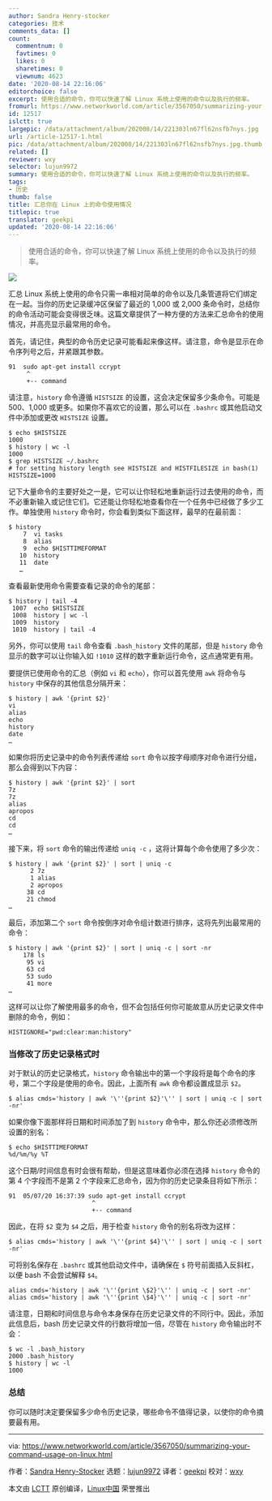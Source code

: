 ```yaml
---
author: Sandra Henry-stocker
categories: 技术
comments_data: []
count:
  commentnum: 0
  favtimes: 0
  likes: 0
  sharetimes: 0
  viewnum: 4623
date: '2020-08-14 22:16:06'
editorchoice: false
excerpt: 使用合适的命令，你可以快速了解 Linux 系统上使用的命令以及执行的频率。
fromurl: https://www.networkworld.com/article/3567050/summarizing-your-command-usage-on-linux.html
id: 12517
islctt: true
largepic: /data/attachment/album/202008/14/221303ln67fl62nsfb7nys.jpg
url: /article-12517-1.html
pic: /data/attachment/album/202008/14/221303ln67fl62nsfb7nys.jpg.thumb.jpg
related: []
reviewer: wxy
selector: lujun9972
summary: 使用合适的命令，你可以快速了解 Linux 系统上使用的命令以及执行的频率。
tags:
- 历史
thumb: false
title: 汇总你在 Linux 上的命令使用情况
titlepic: true
translator: geekpi
updated: '2020-08-14 22:16:06'
---
```



> 
> 使用合适的命令，你可以快速了解 Linux 系统上使用的命令以及执行的频率。
> 
> 
> 


![](/data/attachment/album/202008/14/221303ln67fl62nsfb7nys.jpg)


汇总 Linux 系统上使用的命令只需一串相对简单的命令以及几条管道将它们绑定在一起。当你的历史记录缓冲区保留了最近的 1,000 或 2,000 条命令时，总结你的命令活动可能会变得很乏味。这篇文章提供了一种方便的方法来汇总命令的使用情况，并高亮显示最常用的命令。


首先，请记住，典型的命令历史记录可能看起来像这样。请注意，命令是显示在命令序列号之后，并紧跟其参数。



```
91  sudo apt-get install ccrypt
     ^
     +-- command

```

请注意，`history` 命令遵循 `HISTSIZE` 的设置，这会决定保留多少条命令。可能是 500、1,000 或更多。如果你不喜欢它的设置，那么可以在 `.bashrc` 或其他启动文件中添加或更改 `HISTSIZE` 设置。



```
$ echo $HISTSIZE
1000
$ history | wc -l
1000
$ grep HISTSIZE ~/.bashrc
# for setting history length see HISTSIZE and HISTFILESIZE in bash(1)
HISTSIZE=1000

```

记下大量命令的主要好处之一是，它可以让你轻松地重新运行过去使用的命令，而不必重新输入或记住它们。它还能让你轻松地查看你在一个任务中已经做了多少工作。单独使用 `history` 命令时，你会看到类似下面这样，最早的在最前面：



```
$ history
    7  vi tasks
    8  alias
    9  echo $HISTTIMEFORMAT
   10  history
   11  date
   …

```

查看最新使用命令需要查看记录的命令的尾部：



```
$ history | tail -4
 1007  echo $HISTSIZE
 1008  history | wc -l
 1009  history
 1010  history | tail -4

```

另外，你可以使用 `tail` 命令查看 `.bash_history` 文件的尾部，但是 `history` 命令显示的数字可以让你输入如 `!1010` 这样的数字重新运行命令，这点通常更有用。


要提供已使用命令的汇总（例如 `vi` 和 `echo`），你可以首先使用 `awk` 将命令与 `history` 中保存的其他信息分隔开来：



```
$ history | awk '{print $2}'
vi
alias
echo
history
date
…

```

如果你将历史记录中的命令列表传递给 `sort` 命令以按字母顺序对命令进行分组，那么会得到以下内容：



```
$ history | awk '{print $2}' | sort
7z
7z
alias
apropos
cd
cd
…

```

接下来，将 `sort` 命令的输出传递给 `uniq -c` ，这将计算每个命令使用了多少次：



```
$ history | awk '{print $2}' | sort | uniq -c
      2 7z
      1 alias
      2 apropos
     38 cd
     21 chmod
…

```

最后，添加第二个 `sort` 命令按倒序对命令组计数进行排序，这将先列出最常用的命令：



```
$ history | awk '{print $2}' | sort | uniq -c | sort -nr
    178 ls
     95 vi
     63 cd
     53 sudo
     41 more
…

```

这样可以让你了解使用最多的命令，但不会包括任何你可能故意从历史记录文件中删除的命令，例如：



```
HISTIGNORE="pwd:clear:man:history"

```

### 当修改了历史记录格式时


对于默认的历史记录格式，`history` 命令输出中的第一个字段将是每个命令的序号，第二个字段是使用的命令。因此，上面所有 `awk` 命令都设置成显示 `$2`。



```
$ alias cmds='history | awk '\''{print $2}'\'' | sort | uniq -c | sort -nr'

```

如果你像下面那样将日期和时间添加了到 `history` 命令中，那么你还必须修改所设置的别名：



```
$ echo $HISTTIMEFORMAT
%d/%m/%y %T

```

这个日期/时间信息有时会很有帮助，但是这意味着你必须在选择 `history` 命令的第 4 个字段而不是第 2 个字段来汇总命令，因为你的历史记录条目将如下所示：



```
91  05/07/20 16:37:39 sudo apt-get install ccrypt
                       ^
                       +-- command

```

因此，在将 `$2` 变为 `$4` 之后，用于检查 `history` 命令的别名将改为这样：



```
$ alias cmds='history | awk '\''{print $4}'\'' | sort | uniq -c | sort -nr'

```

可将别名保存在 `.bashrc` 或其他启动文件中，请确保在 `$` 符号前面插入反斜杠，以便 bash 不会尝试解释 `$4`。



```
alias cmds='history | awk '\''{print \$2}'\'' | uniq -c | sort -nr'
alias cmds='history | awk '\''{print \$4}'\'' | uniq -c | sort -nr'

```

请注意，日期和时间信息与命令本身保存在历史记录文件的不同行中。因此，添加此信息后，bash 历史记录文件的行数将增加一倍，尽管在 `history` 命令输出时不会：



```
$ wc -l .bash_history
2000 .bash_history
$ history | wc -l
1000

```

### 总结


你可以随时决定要保留多少命令历史记录，哪些命令不值得记录，以使你的命令摘要最有用。




---


via: <https://www.networkworld.com/article/3567050/summarizing-your-command-usage-on-linux.html>


作者：[Sandra Henry-Stocker](https://www.networkworld.com/author/Sandra-Henry_Stocker/) 选题：[lujun9972](https://github.com/lujun9972) 译者：[geekpi](https://github.com/geekpi) 校对：[wxy](https://github.com/wxy)


本文由 [LCTT](https://github.com/LCTT/TranslateProject) 原创编译，[Linux中国](https://linux.cn/) 荣誉推出